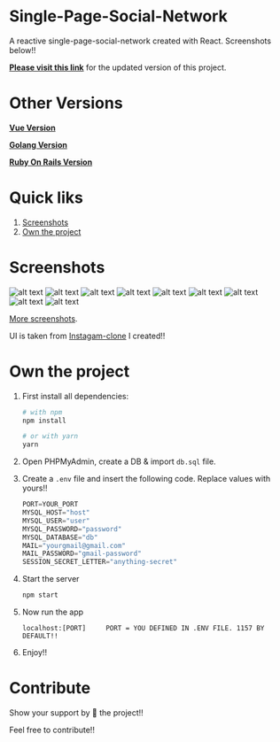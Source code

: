# Single-Page-Social-Network
A reactive single-page-social-network created with React. Screenshots below!!

**[Please visit this link](https://github.com/yTakkar/React-Instagram-Clone-2.0)** for the updated version of this project.

# Other Versions
**[Vue Version](https://github.com/yTakkar/Vue-Mini-Social-Network)**

**[Golang Version](https://github.com/yTakkar/Go-Page-Social-Network)**

**[Ruby On Rails Version](https://github.com/yTakkar/Rails-Mini-Social-Network)**

# Quick liks
1. [Screenshots](#screenshots)
2. [Own the project](#own-the-project)

# Screenshots
![alt text](https://raw.githubusercontent.com/yTakkar/Single-Page-Social-Network/master/screenshots/Snap%202017-07-27%20at%2000.27.11.png)
![alt text](https://raw.githubusercontent.com/yTakkar/Single-Page-Social-Network/master/screenshots/Snap%202017-07-27%20at%2000.27.24.png)
![alt text](https://raw.githubusercontent.com/yTakkar/Single-Page-Social-Network/master/screenshots/Snap%202017-07-27%20at%2000.27.34.png)
![alt text](https://raw.githubusercontent.com/yTakkar/Single-Page-Social-Network/master/screenshots/Snap%202017-07-27%20at%2000.27.45.png)
![alt text](https://raw.githubusercontent.com/yTakkar/Single-Page-Social-Network/master/screenshots/Snap%202017-07-27%20at%2000.29.13.png)
![alt text](https://raw.githubusercontent.com/yTakkar/Single-Page-Social-Network/master/screenshots/Snap%202017-07-27%20at%2000.31.06.png)
![alt text](https://raw.githubusercontent.com/yTakkar/Single-Page-Social-Network/15f084078b23b862a7537adbc721623e0b81578d/screenshots/Snap%202017-09-17%20at%2013.30.18.png)
![alt text](https://raw.githubusercontent.com/yTakkar/Single-Page-Social-Network/master/screenshots/Snap%202017-07-27%20at%2000.29.35.png)
![alt text](https://raw.githubusercontent.com/yTakkar/Single-Page-Social-Network/master/screenshots/Snap%202017-07-27%20at%2000.28.54.png)

[More screenshots](https://github.com/yTakkar/Single-Page-Social-Network/tree/master/screenshots).

UI is taken from [Instagam-clone](https://github.com/yTakkar/Instagram-Clone) I created!!

# Own the project
1. First install all dependencies:
    ```bash
    # with npm
    npm install
    
    # or with yarn
    yarn
    ```

2. Open PHPMyAdmin, create a DB & import `db.sql` file.
3. Create a `.env` file and insert the following code. Replace values with yours!!

    ```javascript
    PORT=YOUR_PORT
    MYSQL_HOST="host"
    MYSQL_USER="user"
    MYSQL_PASSWORD="password"
    MYSQL_DATABASE="db"
    MAIL="yourgmail@gmail.com"
    MAIL_PASSWORD="gmail-password"
    SESSION_SECRET_LETTER="anything-secret"
    ```

4. Start the server
    ```javascript
    npm start
    ```

5. Now run the app
    ```javacript
    localhost:[PORT]     PORT = YOU DEFINED IN .ENV FILE. 1157 BY DEFAULT!!
    ```

6. Enjoy!!

# Contribute
Show your support by 🌟 the project!!

Feel free to contribute!!
